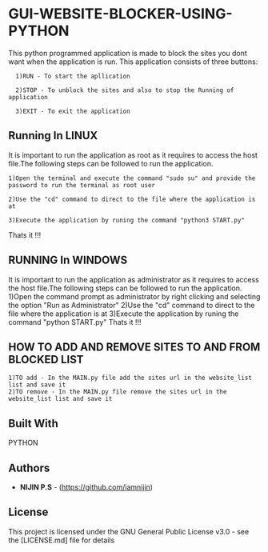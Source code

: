 # GUI-WEBSITE-BLOCKER-USING-PYTHON
This python programmed application is made to block the sites you dont want when the application is run.
This application consists of three buttons:

      1)RUN - To start the apllication

      2)STOP - To unblock the sites and also to stop the Running of application

      3)EXIT - To exit the application



## Running In LINUX

It is important to run the application as root as it requires to access the host file.The following steps can be followed to run the application.
    
	1)Open the terminal and execute the command "sudo su" and provide the password to run the terminal as root user
    
	2)Use the "cd" command to direct to the file where the application is at
    
	3)Execute the application by runing the command "python3 START.py"
Thats it !!!

## RUNNING In WINDOWS
It is important to run the application as administrator as it requires to access the host file.The following steps can be followed to run the application.
    1)Open the command prompt as administrator by right clicking and selecting the option "Run as Administrator"
    2)Use the "cd" command to direct to the file where the application is at
    3)Execute the application by runing the command "python START.py"
Thats it !!!

## HOW TO ADD AND REMOVE SITES TO AND FROM BLOCKED LIST
    
    1)TO add - In the MAIN.py file add the sites url in the website_list list and save it
    2)TO remove - In the MAIN.py file remove the sites url in the website_list list and save it

## Built With
  PYTHON


## Authors

* **NIJIN P.S** - (https://github.com/iamnijin)

## License

This project is licensed under the GNU General Public License v3.0 - see the [LICENSE.md] file for details

